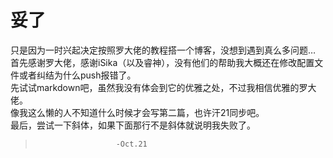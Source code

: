 # 妥了   
只是因为一时兴起决定按照罗大佬的教程搭一个博客，没想到遇到真么多问题…   
首先感谢罗大佬，感谢iSika（以及睿神），没有他们的帮助我大概还在修改配置文件或者纠结为什么push报错了。   
先试试markdown吧，虽然我没有体会到它的优雅之处，不过我相信优雅的罗大佬。   
像我这么懒的人不知道什么时候才会写第二篇，也许汗21同步吧。   
最后，尝试一下斜体，如果下面那行不是斜体就说明我失败了。   
  
>                       -Oct.21
